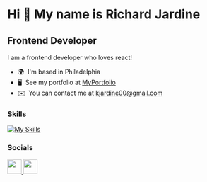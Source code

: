 Hi 👋 My name is Richard Jardine
================================

Frontend Developer
------------------

I am a frontend developer who loves react!

* 🌍  I'm based in Philadelphia
* 🖥️  See my portfolio at [MyPortfolio](http://richardjardine.netlify.app)
* ✉️  You can contact me at [kjardine00@gmail.com](mailto:kjardine00@gmail.com)

### Skills

[![My Skills](https://skillicons.dev/icons?i=godot,js,html,css,react)](https://skillicons.dev)


### Socials

<p align="left"> <a href="https://www.github.com/kjardine00" target="_blank" rel="noreferrer"> <picture> <source media="(prefers-color-scheme: dark)" srcset="https://raw.githubusercontent.com/danielcranney/readme-generator/main/public/icons/socials/github-dark.svg" /> <source media="(prefers-color-scheme: light)" srcset="https://raw.githubusercontent.com/danielcranney/readme-generator/main/public/icons/socials/github.svg" /> <img src="https://raw.githubusercontent.com/danielcranney/readme-generator/main/public/icons/socials/github.svg" width="32" height="32" /> </picture> </a> <a href="https://www.linkedin.com/in/r-kyle-jardine/" target="_blank" rel="noreferrer"> <picture> <source media="(prefers-color-scheme: dark)" srcset="https://raw.githubusercontent.com/danielcranney/readme-generator/main/public/icons/socials/linkedin-dark.svg" /> <source media="(prefers-color-scheme: light)" srcset="https://raw.githubusercontent.com/danielcranney/readme-generator/main/public/icons/socials/linkedin.svg" /> <img src="https://raw.githubusercontent.com/danielcranney/readme-generator/main/public/icons/socials/linkedin.svg" width="32" height="32" /> </picture> </a></p>
